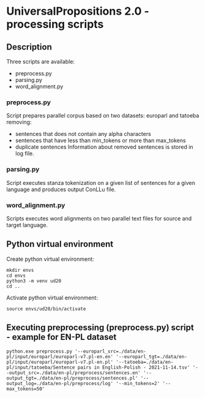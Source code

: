 # UniversalPropositions 2.0 - processing scripts

## Description
Three scripts are available:
- preprocess.py
- parsing.py
- word_alignment.py

### preprocess.py
Script prepares parallel corpus based on two datasets: europarl and tatoeba removing:
- sentences that does not contain any alpha characters
- sentences that have less than min_tokens or more than max_tokens
- duplicate sentences
Information about removed sentences is stored in log file.

### parsing.py
Script executes stanza tokenization on a given list of sentences for a given language and produces output ConLLu file.

### word_alignment.py
Scripts executes word alignments on two parallel text files for source and target language.

## Python virtual environment
Create python virtual environment:
```
mkdir envs
cd envs
python3 -m venv ud20
cd ..
```
Activate python virtual environment:
```
source envs/ud20/bin/activate
```

## Executing preprocessing (preprocess.py) script - example for EN-PL dataset
```
python.exe preprocess.py '--europarl_src=./data/en-pl/input/europarl/europarl-v7.pl-en.en' '--europarl_tgt=./data/en-pl/input/europarl/europarl-v7.pl-en.pl' '--tatoeba=./data/en-pl/input/tatoeba/Sentence pairs in English-Polish - 2021-11-14.tsv' '--output_src=./data/en-pl/preprocess/sentences.en' '--output_tgt=./data/en-pl/preprocess/sentences.pl' '--output_log=./data/en-pl/preprocess/log' '--min_tokens=2' '--max_tokens=50'
```
